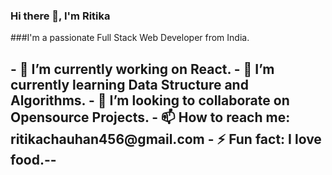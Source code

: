 ### Hi there 👋, I'm Ritika

###I'm a passionate Full Stack Web Developer from India.

<h2>
- 🔭 I’m currently working on React.
- 🌱 I’m currently learning Data Structure and Algorithms.
- 👯 I’m looking to collaborate on Opensource Projects.
- 📫 How to reach me: ritikachauhan456@gmail.com
- ⚡ Fun fact: I love food.--
<h2>
